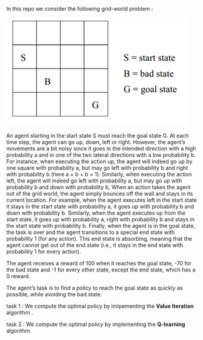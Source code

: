 In this repo we consider the following grid-world problem :

![Screenshot](grid.png)

An agent starting in the start state S must reach the goal state G. At each time step, the agent can go up, down, left or right. 
However, the agent’s movements are a bit noisy since it goes in the intended direction with a high probability a and in one of the 
two lateral directions with a low probability b. For instance, when executing the action up, the agent will indeed go up by one 
square with probability a, but may go left with probability b and right with probability b (here a + b + b = 1). Similarly, when 
executing the action left, the agent will indeed go left with probability a, but may go up with probability b and down with probability b, 
When an action takes the agent out of the grid world, the agent simply bounces off the wall and stays in its current location. For example, 
when the agent executes left in the start state it stays in the start state with probability a, it goes up with probability b and down with 
probability b. Similarly, when the agent executes up from the start state, it goes up with probability a, right with probability b and stays 
in the start state with probability b. Finally, when the agent is in the goal state, the task is over and the agent transitions to a special 
end state with probability 1 (for any action). This end state is absorbing, meaning that the agent cannot get out of the end state 
(i.e., it stays in the end state with probability 1 for every action).

The agent receives a reward of 100 when it reaches the goal state, -70 for the bad state and -1 for every other state, except the end state, which has a 0 reward.

The agent’s task is to find a policy to reach the goal state as quickly as possible, while avoiding the bad state.

task 1 : We compute the optimal policy by imlpementing the **Value Iteration** algorithm .

task 2 : We compute the optimal policy by implementing the **Q-learning** algorithm.
